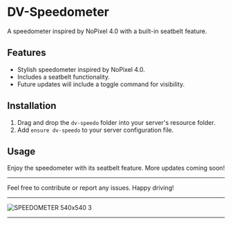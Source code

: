 # DV-Speedometer

A speedometer inspired by NoPixel 4.0 with a built-in seatbelt feature.

## Features

- Stylish speedometer inspired by NoPixel 4.0.
- Includes a seatbelt functionality.
- Future updates will include a toggle command for visibility.

## Installation

1. Drag and drop the `dv-speedo` folder into your server's resource folder.
2. Add `ensure dv-speedo` to your server configuration file.

## Usage

Enjoy the speedometer with its seatbelt feature. More updates coming soon!

---

Feel free to contribute or report any issues. Happy driving!

---

![SPEEDOMETER 540x540 3](https://github.com/user-attachments/assets/e6db8347-bb6c-42c4-970a-d4a7cf552089)

---
